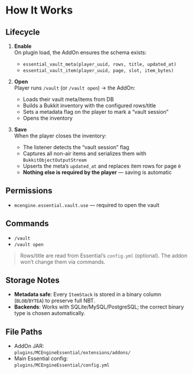 # How It Works

## Lifecycle
1. **Enable**  
   On plugin load, the AddOn ensures the schema exists:
   - `essential_vault_meta(player_uuid, rows, title, updated_at)`
   - `essential_vault_item(player_uuid, page, slot, item_bytes)`

2. **Open**  
   Player runs `/vault` (or `/vault open`) → the AddOn:
   - Loads their vault meta/items from DB
   - Builds a Bukkit inventory with the configured rows/title
   - Sets a metadata flag on the player to mark a “vault session”
   - Opens the inventory

3. **Save**  
   When the player closes the inventory:
   - The listener detects the “vault session” flag
   - Captures all non-air items and serializes them with `BukkitObjectOutputStream`
   - Upserts the meta’s `updated_at` and replaces item rows for page `0`
   - **Nothing else is required by the player** — saving is automatic

## Permissions
- `mcengine.essential.vault.use` — required to open the vault

## Commands
- `/vault`  
- `/vault open`

> Rows/title are read from Essential’s `config.yml` (optional). The addon won’t change them via commands.

## Storage Notes
- **Metadata safe**: Every `ItemStack` is stored in a binary column (`BLOB`/`BYTEA`) to preserve full NBT.
- **Backends**: Works with SQLite/MySQL/PostgreSQL; the correct binary type is chosen automatically.

## File Paths
- AddOn JAR:  
  `plugins/MCEngineEssential/extensions/addons/`
- Main Essential config:  
  `plugins/MCEngineEssential/config.yml`
